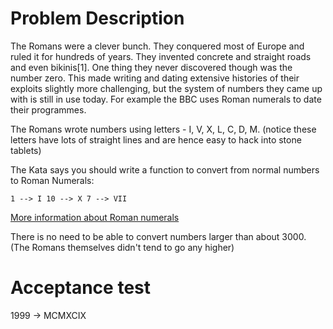 # Problem Description

The Romans were a clever bunch. They conquered most of Europe and ruled it for hundreds of years. They invented concrete
and straight roads and even bikinis[1]. One thing they never discovered though was the number zero. This made writing
and dating extensive histories of their exploits slightly more challenging, but the system of numbers they came up with
is still in use today. For example the BBC uses Roman numerals to date their programmes.

The Romans wrote numbers using letters - I, V, X, L, C, D, M. (notice these letters have lots of straight lines and are
hence easy to hack into stone tablets)

The Kata says you should write a function to convert from normal numbers to Roman Numerals:

```
1 --> I 10 --> X 7 --> VII
```

[More information about Roman numerals](http://www.novaroma.org/via_romana/numbers.html)

There is no need to be able to convert numbers larger than about 3000.
(The Romans themselves didn't tend to go any higher)

# Acceptance test

1999 -> MCMXCIX

